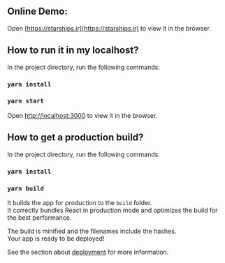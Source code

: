 ## Online Demo:

Open [https://starships.ir](https://starships.ir) to view it in the browser.

## How to run it in my localhost?

In the project directory, run the following commands:

### `yarn install`
### `yarn start`

Open [http://localhost:3000](http://localhost:3000) to view it in the browser.

## How to get a production build?

In the project directory, run the following commands:

### `yarn install`
### `yarn build`

It builds the app for production to the `build` folder.<br />
It correctly bundles React in production mode and optimizes the build for the best performance.

The build is minified and the filenames include the hashes.<br />
Your app is ready to be deployed!

See the section about [deployment](https://facebook.github.io/create-react-app/docs/deployment) for more information.
